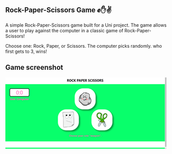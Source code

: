 
## Rock-Paper-Scissors Game ✊✋✌️
A simple Rock-Paper-Scissors game built for a Uni project. The game allows a user to play against the computer in a classic game of Rock-Paper-Scissors!

Choose one: Rock, Paper, or Scissors.
The computer picks randomly.
who first gets to 3, wins!

## Game screenshot
![Game screenshoot](RockPaperScissors.png)
